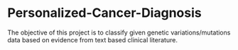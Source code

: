 # Personalized-Cancer-Diagnosis
The objective of this project is to classify given genetic variations/mutations data based on evidence from text based  clinical literature.
